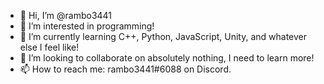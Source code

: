 - 👋 Hi, I’m @rambo3441
- 👀 I’m interested in programming!
- 🌱 I’m currently learning C++, Python, JavaScript, Unity, and whatever else I feel like!
- 💞️ I’m looking to collaborate on absolutely nothing, I need to learn more!
- 📫 How to reach me: rambo3441#6088 on Discord.

<!---
rambo3441/rambo3441 is a ✨ special ✨ repository because its `README.md` (this file) appears on your GitHub profile.
You can click the Preview link to take a look at your changes.
--->
